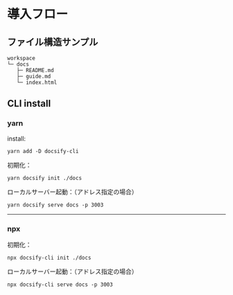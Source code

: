 # 導入フロー

## ファイル構造サンプル

```
workspace
└─ docs
   ├─ README.md
   ├─ guide.md
   └─ index.html
```

## CLI install

### yarn

install:

```
yarn add -D docsify-cli
```

初期化：

```
yarn docsify init ./docs
```

ローカルサーバー起動：（アドレス指定の場合）

```
yarn docsify serve docs -p 3003
```

---

### npx

初期化：

```
npx docsify-cli init ./docs
```

ローカルサーバー起動：（アドレス指定の場合）

```
npx docsify-cli serve docs -p 3003
```
